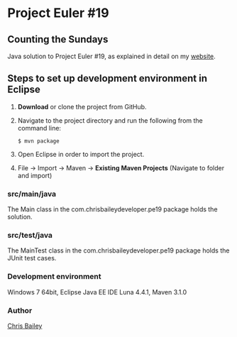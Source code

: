 Project Euler #19
=================
## Counting the Sundays ##
Java solution to Project Euler #19, as explained in detail on my [website](http://chrisbaileydeveloper.com/projects).

## Steps to set up development environment in Eclipse ##
1. **Download** or clone the project from GitHub.  
2. Navigate to the project directory and run the following from the command line:
  
    `$ mvn package`

3.	Open Eclipse in order to import the project.
4.	File -> Import -> Maven -> **Existing Maven Projects** (Navigate to folder and import)  

### src/main/java ###
The Main class in the com.chrisbaileydeveloper.pe19 package holds the solution.

### src/test/java ###
The MainTest class in the com.chrisbaileydeveloper.pe19 package holds the JUnit test cases.

### Development environment ###
Windows 7 64bit, Eclipse Java EE IDE Luna 4.4.1, Maven 3.1.0

### Author ###
[Chris Bailey](http://www.chrisbaileydeveloper.com)